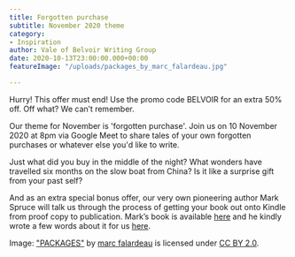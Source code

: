 ```yaml
---
title: Forgotten purchase
subtitle: November 2020 theme
category:
- Inspiration
author: Vale of Belvoir Writing Group
date: 2020-10-13T23:00:00.000+00:00
featureImage: "/uploads/packages_by_marc_falardeau.jpg"

---
```

Hurry! This offer must end! Use the promo code BELVOIR for an extra 50% off.  Off what? We can’t remember. 

Our theme for November is 'forgotten purchase'. Join us on 10 November 2020 at 8pm via Google Meet to share tales of your own forgotten purchases or whatever else you'd like to write.

Just what did you buy in the middle of the night? What wonders have travelled six months on the slow boat from China? Is it like a surprise gift from your past self?

And as an extra special bonus offer,  our very own pioneering author Mark Spruce will talk us through the process of getting your book out onto Kindle from proof copy to publication. Mark’s book is available [here](https://www.amazon.co.uk/Dad-Box-Mark-Spruce/dp/B08KGZZR79/ref=tmm_pap_swatch_0?_encoding=UTF8&qid=&sr= "Dad in a Box on Amazon") and he kindly wrote a few words about it for us [here](https://belvoirwriting.co.uk/dad-in-a-box).

Image: ["PACKAGES"](https://www.flickr.com/photos/49889874@N05/4772680734) by [marc falardeau](https://www.flickr.com/photos/49889874@N05) is licensed under [CC BY 2.0](https://creativecommons.org/licenses/by/2.0/?ref=ccsearch&atype=rich).